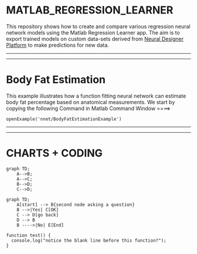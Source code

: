 # MATLAB_REGRESSION_LEARNER

This repository shows how to create and compare various regression neural network models using the Matlab Regression Learner app.
The aim is to export trained models on  custom data-sets derived from [Neural Designer Platform](https://www.neuraldesigner.com/) to make predictions for new data. 

********
********

# Body Fat Estimation

This example illustrates how a function fitting neural network can estimate body fat percentage based on anatomical measurements.
We start by copying the following  Command in Matlab Command Window ====>

```
openExample('nnet/BodyFatEstimationExample')
```




********
********

# CHARTS + CODING

```mermaid
graph TD;
    A-->B;
    A-->C;
    B-->D;
    C-->D;
```



```mermaid
graph TD;
    A[start] --> B{second node asking a question}
    B -->|Yes| C[OK]
    C --> D[go back]
    D --> B
    B ---->|No| E[End]
```

```
function test() {
  console.log("notice the blank line before this function?");
}
```

